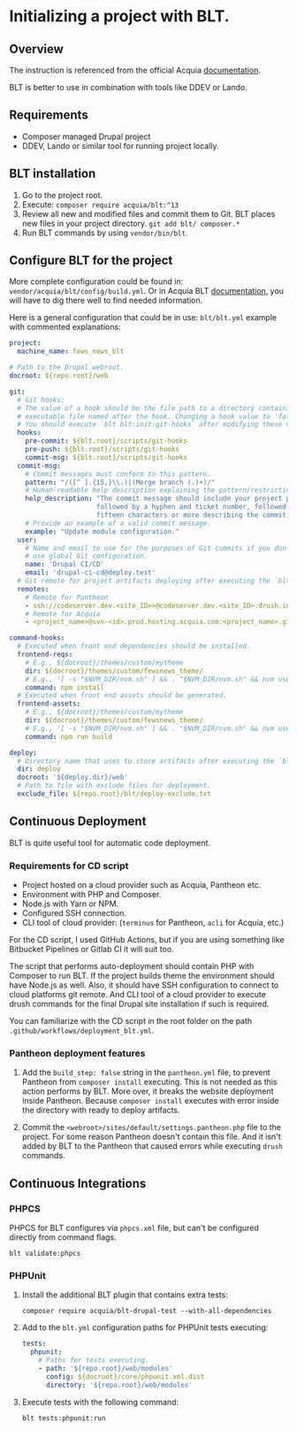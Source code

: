 # Initializing a project with BLT.

## Overview
The instruction is referenced from the official Acquia [documentation](https://docs.acquia.com/acquia-cms/add-ons/blt/install/adding-to-project).

BLT is better to use in combination with tools like DDEV or Lando. 

## Requirements
- Composer managed Drupal project
- DDEV, Lando or similar tool for running project locally.

## BLT installation
1. Go to the project root. 
2. Execute:
`composer require acquia/blt:^13`
3. Review all new and modified files and commit them to Git. BLT places new files in your project directory.
`git add blt/ composer.*`
4. Run BLT commands by using `vendor/bin/blt`.

## Configure BLT for the project
More complete configuration could be found in: `vendor/acquia/blt/config/build.yml`.
Or in Acquia BLT [documentation](https://docs.acquia.com/acquia-cms/add-ons/blt), you will have to dig there well to find needed information.

Here is a general configuration that could be in use:
`blt/blt.yml` example with commented explanations:
```yaml
project:
  machine_name: fews_news_blt

# Path to the Drupal webroot.
docroot: ${repo.root}/web

git:
  # Git hooks:
  # The value of a hook should be the file path to a directory containing an
  # executable file named after the hook. Changing a hook value to 'false' will disable it.
  # You should execute `blt blt:init:git-hooks` after modifying these values.
  hooks:
    pre-commit: ${blt.root}/scripts/git-hooks
    pre-push: ${blt.root}/scripts/git-hooks
    commit-msg: ${blt.root}/scripts/git-hooks
  commit-msg:
    # Commit messages must conform to this pattern.
    pattern: "/([^ ].{15,}\\.)|(Merge branch (.)+)/"
    # Human-readable help description explaining the pattern/restrictions.
    help_description: "The commit message should include your project prefix,
                      followed by a hyphen and ticket number, followed by a colon and a space,
                      fifteen characters or more describing the commit, and end with a period."
    # Provide an example of a valid commit message.
    example: "Update module configuration."
  user:
    # Name and email to use for the purposes of Git commits if you don't want to
    # use global Git configuration.
    name: 'Drupal CI/CD'
    email: 'drupal-ci-cd@deploy.test'
  # Git remote for project artifacts deploying after executing the `blt artifact:deploy` command.
  remotes:
    # Remote for Pantheon
    - ssh://codeserver.dev.<site_ID>>@codeserver.dev.<site_ID>.drush.in:2222/~/repository.git
    # Remote for Acquia
    - <project_name>@svn-<id>.prod.hosting.acquia.com:<project_name>.git

command-hooks:
  # Executed when front end dependencies should be installed.
  frontend-reqs:
    # E.g., ${docroot}/themes/custom/mytheme
    dir: ${docroot}/themes/custom/fewsnews_theme/
    # E.g., '[ -s "$NVM_DIR/nvm.sh" ] && . "$NVM_DIR/nvm.sh" && nvm use 4.4.4 && npm install'
    command: npm install
  # Executed when front end assets should be generated.
  frontend-assets:
    # E.g., ${docroot}/themes/custom/mytheme
    dir: ${docroot}/themes/custom/fewsnews_theme/
    # E.g., '[ -s "$NVM_DIR/nvm.sh" ] && . "$NVM_DIR/nvm.sh" && nvm use 4.4.4 && npm build'
    command: npm run build

deploy:
  # Directory name that uses to store artifacts after executing the `blt artifact:build` command.
  dir: deploy
  docroot: '${deploy.dir}/web'
  # Path to file with exclude files for deployment. 
  exclude_file: ${repo.root}/blt/deploy-exclude.txt
```

## Continuous Deployment
BLT is quite useful tool for automatic code deployment.

### Requirements for CD script
- Project hosted on a cloud provider such as Acquia, Pantheon etc.
- Environment with PHP and Composer.
- Node.js with Yarn or NPM.
- Configured SSH connection.
- CLI tool of cloud provider: (`terminus` for Pantheon, `acli` for Acquia, etc.)

For the CD script, I used GitHub Actions, but if you are using something like Bitbucket Pipelines or Gitlab CI it will suit too.

The script that performs auto-deployment should contain PHP with Composer to run BLT.
If the project builds theme the environment should have Node.js as well.
Also, it should have SSH configuration to connect to cloud platforms git remote.
And CLI tool of a cloud provider to execute drush commands for the final Drupal site installation if such is required.

You can familiarize with the CD script in the root folder on the path `.github/workflows/deployment_blt.yml`.

### Pantheon deployment features

1. Add the `build_step: false` string in the `pantheon.yml` file, to prevent Pantheon from `composer install` executing.
This is not needed as this action performs by BLT. More over, it breaks the website deployment inside Pantheon.
Because `composer install` executes with error inside the directory with ready to deploy artifacts.

2. Commit the `<webroot>/sites/default/settings.pantheon.php` file to the project.
For some reason Pantheon doesn't contain this file. And it isn't added by BLT to the Pantheon that caused errors while
executing `drush` commands.

## Continuous Integrations

### PHPCS

PHPCS for BLT configures via `phpcs.xml` file, but can't be configured directly from command flags.  

`blt validate:phpcs`

### PHPUnit

1. Install the additional BLT plugin that contains extra tests:

    `composer require acquia/blt-drupal-test --with-all-dependencies`

2. Add to the `blt.yml` configuration paths for PHPUnit tests executing:

    ```yaml
    tests:
      phpunit:
        # Paths for tests executing.
        - path: '${repo.root}/web/modules'
          config: ${docroot}/core/phpunit.xml.dist
          directory: '${repo.root}/web/modules'
    
    ```

3. Execute tests with the following command:

    `blt tests:phpunit:run`
